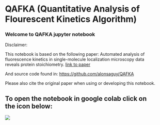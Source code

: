 # QAFKA (Quantitative Analysis of Flourescent Kinetics Algorithm)
### Welcome to QAFKA jupyter notebook
Disclaimer:

This notebook is based on the following paper: Automated analysis of fluorescence kinetics in single-molecule localization microscopy data reveals protein stoichiometry. [link to paper](https://pubs.acs.org/doi/10.1021/acs.jpcb.1c01130)

And source code found in: https://github.com/alonsaguy/QAFKA

Please also cite the original paper when using or developing this notebook.

## To open the notebook in google colab click on the icon below:

[<img src="https://colab.research.google.com/assets/colab-badge.svg">](https://colab.research.google.com/drive/1rfBLl8ZxtytBeFIwswHSO6CSk2wlET5u?usp=sharing)
        
